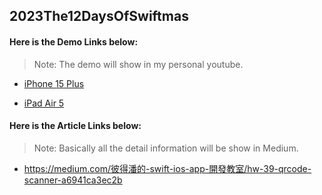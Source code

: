 ## 2023The12DaysOfSwiftmas

#### Here is the Demo Links below:

> Note: The demo will show in my personal youtube.

* [iPhone 15 Plus](https://youtube.com/shorts/KPv8frqtiX0?si=Qs_o_6T9g4wHFIFH)

* [iPad Air 5](https://www.youtube.com/shorts/HNAE1h9UVko)

  
#### Here is the Article Links below:

> Note: Basically all the detail information will be show in Medium.

* https://medium.com/彼得潘的-swift-ios-app-開發教室/hw-39-qrcode-scanner-a6941ca3ec2b

